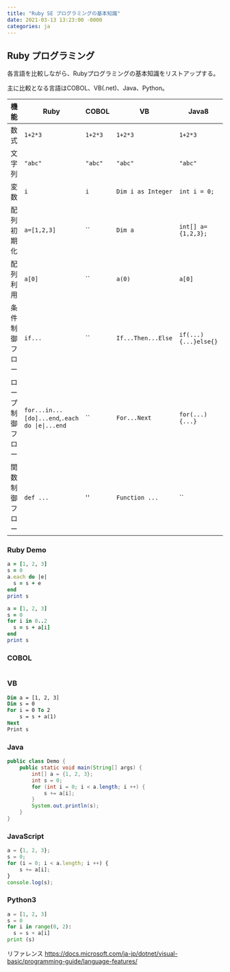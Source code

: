 ```yaml
---
title: "Ruby SE プログラミングの基本知識"
date: 2021-03-13 13:23:00 -0000
categories: ja
---
```


## Ruby プログラミング

各言語を比較しながら、Rubyプログラミングの基本知識をリストアップする。

主に比較となる言語はCOBOL、VB(.net)、Java、Python。


機能         |Ruby          | COBOL     | VB                | Java8               | JavaScript             | Python3
-------------|-------------|------------|-------------------|--------------------|-------------------------|---------
数式         |  `1+2*3`     |  `1+2*3`  | `1+2*3`           |   `1+2*3`           |  `1+2*3`               |  `1+2*3`   
文字列       |  `"abc"`     |  `"abc"`  | `"abc"`           |   `"abc"`           |`"ab"`,`'ab'`          |`"ab"`,`'ab'`,`"""ab"""`,`'''ab'''`
変数         |  `i`         |  `i`      | `Dim i as Integer`|`int i = 0;`         |  `i=0;`               |  `i=0`
配列初期化   |`a=[1,2,3]`    |  ``       | `Dim a`          |`int[] a={1,2,3};`   |  `a=[1,2,3];`          |  `a=[1,2,3]`
配列利用     |`a[0]`         |  ``       | `a(0)`           |`a[0]`               |  `a[0]`                |  `a[0]`
条件制御フロー | `if...`       |  ``     | `If...Then...Else`|`if(...){...}else{}` |`if(...){...}else{...}`|  `if...: else: ...`  
ロープ制御フロー| `for...in...[do]...end`,`.each do \|e\|...end`|  ``    | `For...Next`      |`for(...){...}`      | `for(...){...}`       |  `for ...`  
関数制御フロー| `def ...`      |  ''     | `Function ...`      |``      | `function...(...){...}`       |  `def ...: ...`  



### Ruby Demo
```ruby
a = [1, 2, 3]
s = 0
a.each do |e|
  s = s + e
end
print s
```

```ruby
a = [1, 2, 3]
s = 0
for i in 0..2
  s = s + a[i]
end
print s
```

### COBOL

```cobol
```

### VB
```vb
Dim a = [1, 2, 3]
Dim s = 0
For i = 0 To 2
    s = s + a(1)
Next
Print s
```

### Java
```Java
public class Demo {
    public static void main(String[] args) {
        int[] a = {1, 2, 3};
        int s = 0;
        for (int i = 0; i < a.length; i ++) {
            s += a[i];
        }
        System.out.println(s);
    }
}
```

### JavaScript
```JavaScript
a = {1, 2, 3};
s = 0;
for (i = 0; i < a.length; i ++) {
    s += a[i];
}
console.log(s);
```

### Python3
```python
a = [1, 2, 3]
s = 0
for i in range(0, 2):
  s = s + a[i]
print (s)
```


リファレンス
https://docs.microsoft.com/ja-jp/dotnet/visual-basic/programming-guide/language-features/
